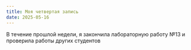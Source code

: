 ```yaml
---
title: Моя четвертая запись
date: 2025-05-16
---
```


В течение прошлой недели, я закончила лабораторную работу №13 и проверила работы других студентов
